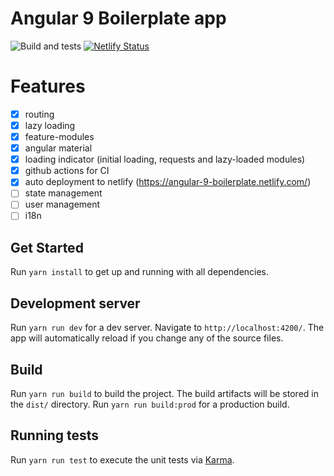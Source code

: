 # Angular 9 Boilerplate app
![Build and tests](https://github.com/philippmeissner/ng9-boilerplate/workflows/CI/badge.svg)
[![Netlify Status](https://api.netlify.com/api/v1/badges/c84ad599-7ff7-4087-940b-30bbafd66c4e/deploy-status)](https://app.netlify.com/sites/angular-9-boilerplate/deploys)

# Features

- [x] routing
- [x] lazy loading
- [x] feature-modules
- [x] angular material
- [x] loading indicator (initial loading, requests and lazy-loaded modules)
- [x] github actions for CI
- [x] auto deployment to netlify (https://angular-9-boilerplate.netlify.com/)
- [ ] state management
- [ ] user management
- [ ] i18n

## Get Started
Run `yarn install` to get up and running with all dependencies.

## Development server
Run `yarn run dev` for a dev server. Navigate to `http://localhost:4200/`. The app will automatically reload if you change any of the source files.

## Build
Run `yarn run build` to build the project. The build artifacts will be stored in the `dist/` directory. Run `yarn run build:prod` for a production build.

## Running tests
Run `yarn run test` to execute the unit tests via [Karma](https://karma-runner.github.io).

